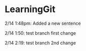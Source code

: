 LearningGit
===========

2/14 1:48pm: Added a new sentence

2/14 1:50: test branch first change

2/14 2:19: test branch 2nd change

